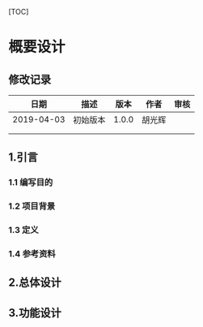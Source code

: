 [TOC]

# 概要设计

## 修改记录

|    日期    |   描述   | 版本  |  作者  | 审核 |
| :--------: | :------: | :---: | :----: | :--: |
| 2019-04-03 | 初始版本 | 1.0.0 | 胡光辉 |      |
|            |          |       |        |      |
|            |          |       |        |      |



## 1.引言

### 1.1 编写目的

### 1.2 项目背景

### 1.3 定义

### 1.4 参考资料

## 2.总体设计

## 3.功能设计